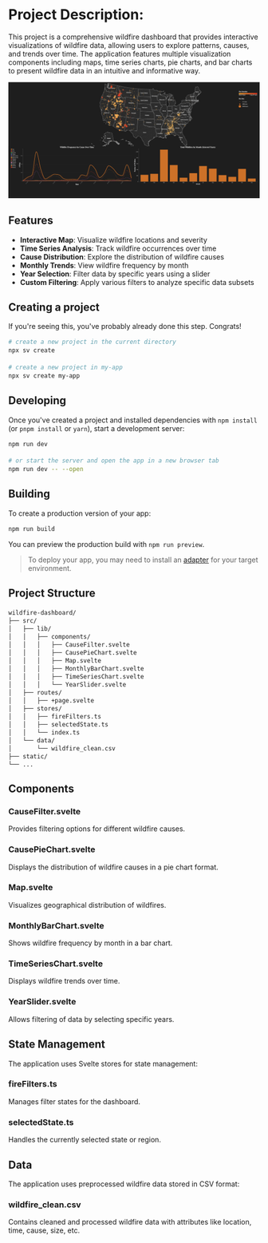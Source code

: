 # Project Description:

This project is a comprehensive wildfire dashboard that provides interactive visualizations of wildfire data, allowing users to explore patterns, causes, and trends over time. The application features multiple visualization components including maps, time series charts, pie charts, and bar charts to present wildfire data in an intuitive and informative way.

![Wildfire Dashboard Screenshot](./static/Github%20Image.png)

## Features

- **Interactive Map**: Visualize wildfire locations and severity
- **Time Series Analysis**: Track wildfire occurrences over time
- **Cause Distribution**: Explore the distribution of wildfire causes
- **Monthly Trends**: View wildfire frequency by month
- **Year Selection**: Filter data by specific years using a slider
- **Custom Filtering**: Apply various filters to analyze specific data subsets

## Creating a project
If you're seeing this, you've probably already done this step. Congrats!

```bash
# create a new project in the current directory
npx sv create

# create a new project in my-app
npx sv create my-app
```

## Developing
Once you've created a project and installed dependencies with `npm install` (or `pnpm install` or `yarn`), start a development server:

```bash
npm run dev

# or start the server and open the app in a new browser tab
npm run dev -- --open
```

## Building
To create a production version of your app:

```bash
npm run build
```

You can preview the production build with `npm run preview`.

> To deploy your app, you may need to install an [adapter](https://svelte.dev/docs/kit/adapters) for your target environment.

## Project Structure

```
wildfire-dashboard/
├── src/
│   ├── lib/
│   │   ├── components/
│   │   │   ├── CauseFilter.svelte
│   │   │   ├── CausePieChart.svelte
│   │   │   ├── Map.svelte
│   │   │   ├── MonthlyBarChart.svelte
│   │   │   ├── TimeSeriesChart.svelte
│   │   │   └── YearSlider.svelte
│   ├── routes/
│   │   ├── +page.svelte
│   ├── stores/
│   │   ├── fireFilters.ts
│   │   ├── selectedState.ts
│   │   └── index.ts
│   └── data/
│       └── wildfire_clean.csv
├── static/
└── ...
```

## Components

### CauseFilter.svelte
Provides filtering options for different wildfire causes.

### CausePieChart.svelte
Displays the distribution of wildfire causes in a pie chart format.

### Map.svelte
Visualizes geographical distribution of wildfires.

### MonthlyBarChart.svelte
Shows wildfire frequency by month in a bar chart.

### TimeSeriesChart.svelte
Displays wildfire trends over time.

### YearSlider.svelte
Allows filtering of data by selecting specific years.

## State Management

The application uses Svelte stores for state management:

### fireFilters.ts
Manages filter states for the dashboard.

### selectedState.ts
Handles the currently selected state or region.

## Data

The application uses preprocessed wildfire data stored in CSV format:

### wildfire_clean.csv
Contains cleaned and processed wildfire data with attributes like location, time, cause, size, etc.